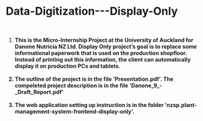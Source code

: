 # Data-Digitization---Display-Only

<br>

<ol>

  **<li>This is the Micro-Internship Project at the University of Auckland for Danone Nutricia NZ Ltd. Display Only project’s goal is to replace some informational paperwork that is used on the production shopfloor. Instead of printing out this information, the client can automatically display it on production PCs and tablets.</li>**
  <br>
  **<li>The outline of the project is in the file 'Presentation.pdf'. The compeleted project description is in the file 'Danone_9_-_Draft_Report.pdf'</li>**
  <br>
  **<li>The web application setting up instruction is in the folder 'nzsp.plant-management-system-frontend-display-only'.</li>**
  
</ol>

